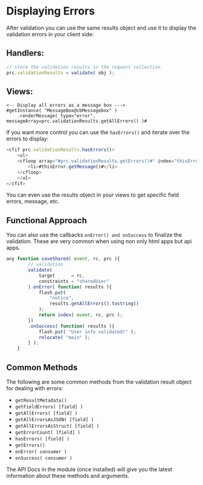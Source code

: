 # Displaying Errors

After validation you can use the same results object and use it to display the validation errors in your client side:

## Handlers:

```javascript
// store the validation results in the request collection
prc.validationResults = validate( obj );
```

## Views:

```markup
<-- Display all errors as a message box --->
#getInstance( "MessageBox@cbMessagebox" )
    .renderMessage( type="error", messageArray=prc.validationResults.getAllErrors() )#
```

If you want more control you can use the `hasErrors()` and iterate over the errors to display:

```javascript
<cfif prc.validationResults.hasErrors()>
    <ul>
    <cfloop array="#prc.validationResults.getErrors()#" index="thisError">
        <li>#thisError.getMessage()#</li>
    </cfloop>
    </ul>
</cfif>
```

You can even use the results object in your views to get specific field errors, message, etc.

## Functional Approach

You can also use the callbacks `onError() and onSuccess` to finalize the validation.  These are very common when using non only html apps but api apps.

```javascript
any function saveShared( event, rc, prc ){
		// validation
		validate(
			target      = rc,
			constraints = "sharedUser"
		).onError( function( results ){
			flash.put(
				"notice",
				results.getAllErrors().tostring()
			);
			return index( event, rc, prc );
		})
		.onSuccess( function( results ){
			flash.put( "User info validated!" );
			relocate( "main" );
		} );
	}
```

## Common Methods

The following are some common methods from the validation result object for dealing with errors:

* `getResultMetadata()`
* `getFieldErrors( [field] )`
* `getAllErrors( [field] )`
* `getAllErrorsAsJSON( [field] )`
* `getAllErrorsAsStruct( [field] )`
* `getErrorCount( [field] )`
* `hasErrors( [field] )`
* `getErrors()`
* `onError( consumer )`
* `onSuccess( consumer )`

The API Docs in the module \(once installed\) will give you the latest information about these methods and arguments.

